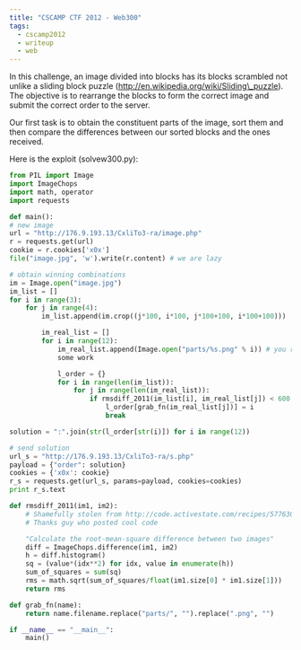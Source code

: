```yaml
---
title: "CSCAMP CTF 2012 - Web300"
tags:
  - cscamp2012
  - writeup
  - web
---
```


In this challenge, an image divided into blocks has its blocks scrambled not
unlike a sliding block puzzle (http://en.wikipedia.org/wiki/Sliding\_puzzle).
The objective is to rearrange the blocks to form the correct image and submit
the correct order to the server.

Our first task is to obtain the constituent parts of the image, sort them and
then compare the differences between our sorted blocks and the ones received.

Here is the exploit (solvew300.py):

```python
from PIL import Image
import ImageChops
import math, operator
import requests

def main():
# new image
url = "http://176.9.193.13/CxliTo3-ra/image.php"
r = requests.get(url)
cookie = r.cookies['x0x']
file("image.jpg", 'w').write(r.content) # we are lazy

# obtain winning combinations
im = Image.open("image.jpg")
im_list = []
for i in range(3):
    for j in range(4):
        im_list.append(im.crop((j*100, i*100, j*100+100, i*100+100)))

        im_real_list = []
        for i in range(12):
            im_real_list.append(Image.open("parts/%s.png" % i)) # you require
            some work

            l_order = {}
            for i in range(len(im_list)):
                for j in range(len(im_real_list)):
                    if rmsdiff_2011(im_list[i], im_real_list[j]) < 600:
                        l_order[grab_fn(im_real_list[j])] = i
                        break

solution = ":".join(str(l_order[str(i)]) for i in range(12))

# send solution
url_s = "http://176.9.193.13/CxliTo3-ra/s.php"
payload = {"order": solution}
cookies = {'x0x': cookie}
r_s = requests.get(url_s, params=payload, cookies=cookies)
print r_s.text

def rmsdiff_2011(im1, im2):
    # Shamefully stolen from http://code.activestate.com/recipes/577630-comparing-two-images/
    # Thanks guy who posted cool code

    "Calculate the root-mean-square difference between two images"
    diff = ImageChops.difference(im1, im2)
    h = diff.histogram()
    sq = (value*(idx**2) for idx, value in enumerate(h))
    sum_of_squares = sum(sq)
    rms = math.sqrt(sum_of_squares/float(im1.size[0] * im1.size[1]))
    return rms

def grab_fn(name):
    return name.filename.replace("parts/", "").replace(".png", "")

if __name__ == "__main__":
    main()
```
